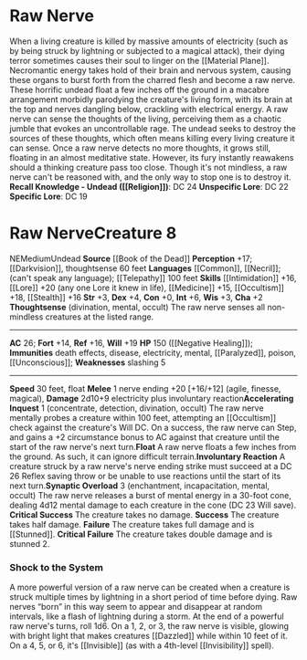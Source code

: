 ﻿---
ac: '26'
alignment: NE
all_resistance: null
burrow_speed: null
charisma: '+2'
climb_speed: null
constitution: '+0'
creature_ability:
- Accelerating Inquest
- Float
- Involuntary Reaction
- Synaptic Overload
- Thoughtsense
creature_family: null
description: 'When a living creature is killed by massive amounts of electricity (such
  as by being struck by lightning or subjected to a magical attack), their dying terror
  sometimes causes their soul to linger on the [[DATABASE/plane/Material Plane|Material
  Plane]] . Necromantic energy takes hold of their brain and nervous system, causing
  these organs to burst forth from the charred flesh and become a raw nerve. These
  horrific undead float a few inches off the ground in a macabre arrangement morbidly
  parodying the creature''s living form, with its brain at the top and nerves dangling
  below, crackling with electrical energy.<br/><br/> A raw nerve can sense the thoughts
  of the living, perceiving them as a chaotic jumble that evokes an uncontrollable
  rage. The undead seeks to destroy the sources of these thoughts, which often means
  killing every living creature it can sense. Once a raw nerve detects no more thoughts,
  it grows still, floating in an almost meditative state. However, its fury instantly
  reawakens should a thinking creature pass too close. Though it''s not mindless,
  a raw nerve can''t be reasoned with, and the only way to stop one is to destroy
  it.<br/><br/><b><u>Recall Knowledge - Undead</u> ( [[DATABASE/skill/Religion|Religion]]
  )</b>: DC 24<br/><b><u>Unspecific Lore</u></b>: DC 22<br/><b><u>Specific Lore</u></b>:
  DC 19'
dexterity: '+4'
element: null
fly_speed: null
fortitude: '+14'
hardness: null
hp: 150 ( negative healing )
id: '1892'
immunity:
- '[[DATABASE/trait/Death|death]] effects'
- '[[DATABASE/trait/Disease|disease]]'
- '[[DATABASE/trait/Electricity|electricity]]'
- '[[DATABASE/trait/Mental|mental]]'
- '[[DATABASE/condition/Paralyzed|paralyzed]]'
- '[[DATABASE/trait/Poison|poison]]'
- '[[DATABASE/condition/Unconscious|unconscious]]'
intelligence: '+6'
land_speed: '30'
language:
- '[[DATABASE/language/Common|Common]]'
- '[[DATABASE/language/Necril|Necril]] ; (can''t speak any language); [[DATABASE/monsterability/Telepathy|telepathy]]
  100 feet'
level: '8'
max_speed: '30'
name: Raw Nerve
perception: '+17'
rarity: Common
reflex: '+16'
resistance: null
rus_type_level: null
school: null
sense:
- '[[DATABASE/monsterability/Darkvision|darkvision]]'
- thoughtsense 60 feet
size: Medium
skill:
- '[[DATABASE/skill/Intimidation|Intimidation]] +16'
- '[[DATABASE/skill/Lore|Lore]] +20'
- '[[DATABASE/skill/Medicine|Medicine]] +15'
- '[[DATABASE/skill/Occultism|Occultism]] +18'
- '[[DATABASE/skill/Stealth|Stealth]] +16'
source: '[[DATABASE/source/Book of the Dead|Book of the Dead]]'
speed:
- 30 feet
- float
spell: null
strength: '+3'
strength_req: '3'
strongest_save:
- Will
swim_speed: null
trait:
- '[[DATABASE/trait/Undead|Undead]]'
type: Creature
vision: Darkvision
weakest_save:
- Fortitude
weakness:
- slashing 5
will: '+19'
wisdom: '+3'

---
# Raw Nerve

When a living creature is killed by massive amounts of electricity (such as by being struck by lightning or subjected to a magical attack), their dying terror sometimes causes their soul to linger on the [[Material Plane]]. Necromantic energy takes hold of their brain and nervous system, causing these organs to burst forth from the charred flesh and become a raw nerve. These horrific undead float a few inches off the ground in a macabre arrangement morbidly parodying the creature's living form, with its brain at the top and nerves dangling below, crackling with electrical energy.
 A raw nerve can sense the thoughts of the living, perceiving them as a chaotic jumble that evokes an uncontrollable rage. The undead seeks to destroy the sources of these thoughts, which often means killing every living creature it can sense. Once a raw nerve detects no more thoughts, it grows still, floating in an almost meditative state. However, its fury instantly reawakens should a thinking creature pass too close. Though it's not mindless, a raw nerve can't be reasoned with, and the only way to stop one is to destroy it.
**Recall Knowledge - Undead ([[Religion]])**: DC 24
**Unspecific Lore**: DC 22
**Specific Lore**: DC 19

# Raw Nerve<span class="item-type">Creature 8</span>

<span class="trait-alignment item-trait">NE</span><span class="trait-size item-trait">Medium</span><span class="item-trait">Undead</span>
**Source** [[Book of the Dead]]
**Perception** +17; [[Darkvision]], thoughtsense 60 feet
**Languages** [[Common]], [[Necril]]; (can't speak any language); [[Telepathy]] 100 feet
**Skills** [[Intimidation]] +16, [[Lore]] +20 (any one Lore it knew in life), [[Medicine]] +15, [[Occultism]] +18, [[Stealth]] +16
**Str** +3, **Dex** +4, **Con** +0, **Int** +6, **Wis** +3, **Cha** +2
**Thoughtsense** (divination, mental, occult) The raw nerve senses all non-mindless creatures at the listed range.

---
**AC** 26; **Fort** +14, **Ref** +16, **Will** +19
**HP** 150 ([[Negative Healing]]); **Immunities** death effects, disease, electricity, mental, [[Paralyzed]], poison, [[Unconscious]]; **Weaknesses** slashing 5

---
**Speed** 30 feet, float
<span class="in-box-ability">**Melee** <span class="action-icon">1</span> nerve ending +20 [+16/+12] (agile, finesse, magical), **Damage** 2d10+9 electricity plus involuntary reaction</span><span class="in-box-ability">**Accelerating Inquest** <span class="action-icon">1</span> (concentrate, detection, divination, occult) The raw nerve mentally probes a creature within 100 feet, attempting an [[Occultism]] check against the creature's Will DC. On a success, the raw nerve can Step, and gains a +2 circumstance bonus to AC against that creature until the start of the raw nerve's next turn.</span><span class="in-box-ability">**Float** A raw nerve floats a few inches from the ground. As such, it can ignore difficult terrain.</span><span class="in-box-ability">**Involuntary Reaction** A creature struck by a raw nerve's nerve ending strike must succeed at a DC 26 Reflex saving throw or be unable to use reactions until the start of its next turn.</span><span class="in-box-ability">**Synaptic Overload** <span class="action-icon">3</span> (enchantment, incapacitation, mental, occult) The raw nerve releases a burst of mental energy in a 30-foot cone, dealing 4d12 mental damage to each creature in the cone (DC 23 Will save).
 **Critical Success** The creature takes no damage.
 **Success** The creature takes half damage.
 **Failure** The creature takes full damage and is [[Stunned]].
 **Critical Failure** The creature takes double damage and is stunned 2.</span>

###  Shock to the System

A more powerful version of a raw nerve can be created when a creature is struck multiple times by lightning in a short period of time before dying. Raw nerves “born” in this way seem to appear and disappear at random intervals, like a flash of lightning during a storm. At the end of a powerful raw nerve's turns, roll 1d6. On a 1, 2, or 3, the raw nerve is visible, glowing with bright light that makes creatures [[Dazzled]] while within 10 feet of it. On a 4, 5, or 6, it's [[Invisible]] (as with a 4th-level [[Invisibility]] spell).